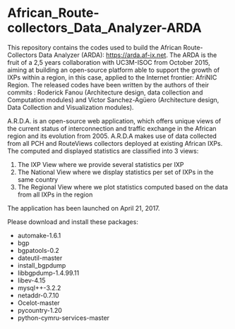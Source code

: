 # African_Route-collectors_Data_Analyzer-ARDA
This repository contains the codes used to build the African Route-Collectors Data Analyzer (ARDA): https://arda.af-ix.net. The ARDA is the fruit of a 2,5 years collaboration with UC3M-ISOC from October 2015, aiming at building an open-source platform able to support the growth of IXPs within a region, in this case, applied to the Internet frontier: AfriNIC Region. The released codes have been written by the authors of their commits : Roderick Fanou (Architecture design, data collection and Computation modules) and Victor Sanchez-Agüero (Architecture design, Data Collection and Visualization modules).

A.R.D.A. is an open-source web application, which offers unique views of the current status of interconnection and traffic exchange in the African region and its evolution from 2005. A.R.D.A makes use of data collected from all PCH and RouteViews collectors deployed at existing African IXPs. The computed and displayed statistics are classified into 3 views: 

1. The IXP View where we provide several statistics per IXP 
2. The National View where we display statistics per set of IXPs in the same country
3. The Regional View where we plot statistics computed based on the data from all IXPs in the region

The application has been launched on April 21, 2017.

Please download and install these packages:
- automake-1.6.1 
- bgp 
- bgpatools-0.2
- dateutil-master
- install_bgpdump
- libbgpdump-1.4.99.11 
- libev-4.15
- mysql++-3.2.2
- netaddr-0.7.10
- Ocelot-master
- pycountry-1.20
- python-cymru-services-master
